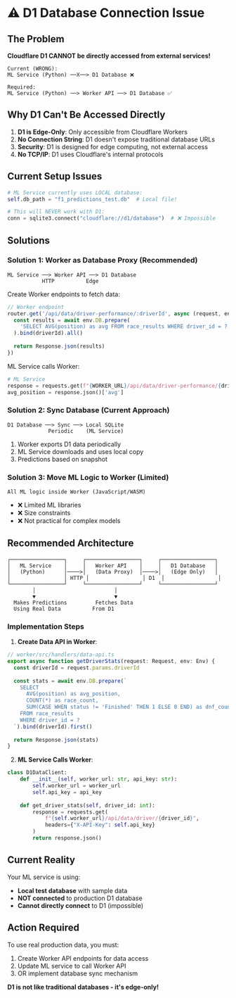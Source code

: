 # ⚠️ D1 Database Connection Issue

## The Problem

**Cloudflare D1 CANNOT be directly accessed from external services!**

```
Current (WRONG):
ML Service (Python) ──X──> D1 Database ❌

Required:
ML Service (Python) ──> Worker API ──> D1 Database ✅
```

## Why D1 Can't Be Accessed Directly

1. **D1 is Edge-Only**: Only accessible from Cloudflare Workers
2. **No Connection String**: D1 doesn't expose traditional database URLs
3. **Security**: D1 is designed for edge computing, not external access
4. **No TCP/IP**: D1 uses Cloudflare's internal protocols

## Current Setup Issues

```python
# ML Service currently uses LOCAL database:
self.db_path = "f1_predictions_test.db"  # Local file!

# This will NEVER work with D1:
conn = sqlite3.connect("cloudflare://d1/database")  # ❌ Impossible
```

## Solutions

### Solution 1: Worker as Database Proxy (Recommended)

```
ML Service ──> Worker API ──> D1 Database
           HTTP          Edge
```

Create Worker endpoints to fetch data:
```typescript
// Worker endpoint
router.get('/api/data/driver-performance/:driverId', async (request, env) => {
  const results = await env.DB.prepare(
    'SELECT AVG(position) as avg FROM race_results WHERE driver_id = ?'
  ).bind(driverId).all()
  
  return Response.json(results)
})
```

ML Service calls Worker:
```python
# ML Service
response = requests.get(f"{WORKER_URL}/api/data/driver-performance/{driver_id}")
avg_position = response.json()['avg']
```

### Solution 2: Sync Database (Current Approach)

```
D1 Database ──> Sync ──> Local SQLite
             Periodic    (ML Service)
```

1. Worker exports D1 data periodically
2. ML Service downloads and uses local copy
3. Predictions based on snapshot

### Solution 3: Move ML Logic to Worker (Limited)

```
All ML logic inside Worker (JavaScript/WASM)
```

- ❌ Limited ML libraries
- ❌ Size constraints
- ❌ Not practical for complex models

## Recommended Architecture

```
┌─────────────────┐     ┌─────────────────┐     ┌─────────────────┐
│   ML Service    │     │   Worker API    │     │   D1 Database   │
│   (Python)      │────>│   (Data Proxy)  │────>│   (Edge Only)   │
│                 │ HTTP │                 │ D1  │                 │
└─────────────────┘     └─────────────────┘     └─────────────────┘
        │                         │
        ▼                         ▼
  Makes Predictions         Fetches Data
  Using Real Data          From D1
```

### Implementation Steps

1. **Create Data API in Worker**:
```typescript
// worker/src/handlers/data-api.ts
export async function getDriverStats(request: Request, env: Env) {
  const driverId = request.params.driverId
  
  const stats = await env.DB.prepare(`
    SELECT 
      AVG(position) as avg_position,
      COUNT(*) as race_count,
      SUM(CASE WHEN status != 'Finished' THEN 1 ELSE 0 END) as dnf_count
    FROM race_results 
    WHERE driver_id = ?
  `).bind(driverId).first()
  
  return Response.json(stats)
}
```

2. **ML Service Calls Worker**:
```python
class D1DataClient:
    def __init__(self, worker_url: str, api_key: str):
        self.worker_url = worker_url
        self.api_key = api_key
    
    def get_driver_stats(self, driver_id: int):
        response = requests.get(
            f"{self.worker_url}/api/data/driver/{driver_id}",
            headers={"X-API-Key": self.api_key}
        )
        return response.json()
```

## Current Reality

Your ML service is using:
- **Local test database** with sample data
- **NOT connected** to production D1 database
- **Cannot directly connect** to D1 (impossible)

## Action Required

To use real production data, you must:
1. Create Worker API endpoints for data access
2. Update ML service to call Worker API
3. OR implement database sync mechanism

**D1 is not like traditional databases - it's edge-only!**